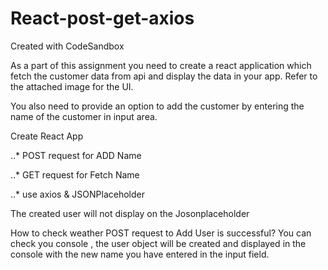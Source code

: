 # React-post-get-axios
Created with CodeSandbox

As a part of this assignment you need to create a react application which fetch the customer data from api and display the data in your app. Refer to the attached image for the UI.

You also need to provide an option to add the customer by entering the name of the customer in input area.

Create React App  

..* POST request for ADD Name 

..* GET request for Fetch Name 

..* use axios  &  JSONPlaceholder 

The created user will not display on the Josonplaceholder

How to check weather POST request to Add User is successful? 
You can check you console , the user object will be created and displayed in the console with the new name you have entered in the input field.
